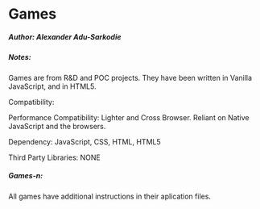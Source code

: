#  Games

##### Author: Alexander Adu-Sarkodie

##### Notes:

Games are from R&D and POC projects. They  have been  written in Vanilla JavaScript, and in HTML5.


Compatibility: 

Performance Compatibility:  Lighter and Cross Browser. Reliant on Native JavaScript and the browsers.


Dependency: JavaScript, CSS, HTML, HTML5


Third Party Libraries:  NONE

##### Games-n:

All games have additional instructions in their aplication files.
		
